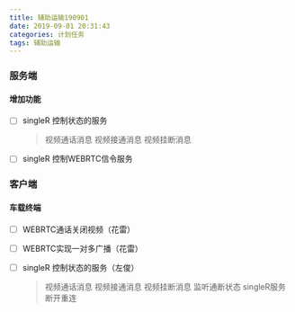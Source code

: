 ```yaml
---
title: 辅助运输190901
date: 2019-09-01 20:31:43
categories: 计划任务
tags: 辅助运输
---
```


### 服务端
#### 增加功能
* [ ] singleR 控制状态的服务
    > 视频通话消息
    > 视频接通消息
    > 视频挂断消息
* [ ] singleR 控制WEBRTC信令服务

### 客户端
#### 车载终端

* [ ] WEBRTC通话关闭视频（花雷）
* [ ] WEBRTC实现一对多广播（花雷）
* [ ] singleR 控制状态的服务（左俊）
    > 视频通话消息
    > 视频接通消息
    > 视频挂断消息
    > 监听通断状态
    > singleR服务断开重连

